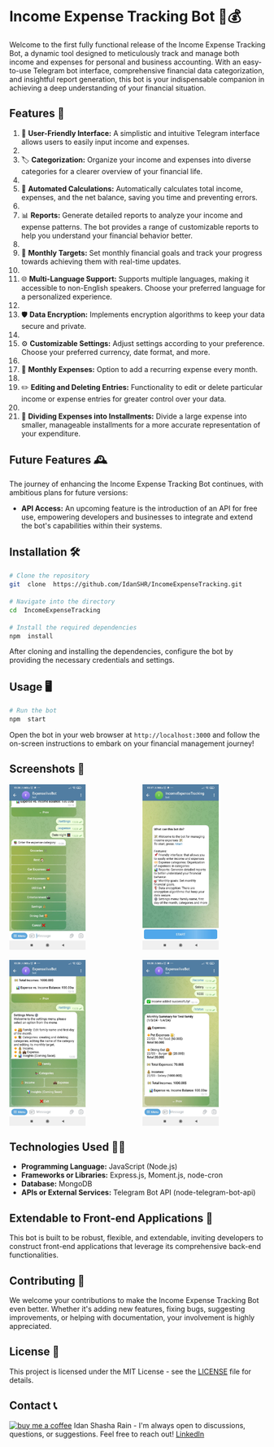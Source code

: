 # Income Expense Tracking Bot 🤖💰

Welcome to the first fully functional release of the Income Expense Tracking Bot, a dynamic tool designed to meticulously track and manage both income and expenses for personal and business accounting. With an easy-to-use Telegram bot interface, comprehensive financial data categorization, and insightful report generation, this bot is your indispensable companion in achieving a deep understanding of your financial situation.

## Features 🚀

1.  📌 **User-Friendly Interface:** A simplistic and intuitive Telegram interface allows users to easily input income and expenses.
2.
3.  🏷️ **Categorization:** Organize your income and expenses into diverse categories for a clearer overview of your financial life.
4.
5.  🧮 **Automated Calculations:** Automatically calculates total income, expenses, and the net balance, saving you time and preventing errors.
6.
7.  📊 **Reports:** Generate detailed reports to analyze your income and expense patterns. The bot provides a range of customizable reports to help you understand your financial behavior better.
8.
9.  🎯 **Monthly Targets:** Set monthly financial goals and track your progress towards achieving them with real-time updates.
10.
11. 🌐 **Multi-Language Support:** Supports multiple languages, making it accessible to non-English speakers. Choose your preferred language for a personalized experience.
12.
13. 🛡️ **Data Encryption:** Implements encryption algorithms to keep your data secure and private.
14.
15. ⚙️ **Customizable Settings:** Adjust settings according to your preference. Choose your preferred currency, date format, and more.
16.
17. 📆 **Monthly Expenses:** Option to add a recurring expense every month.
18.
19. ✏️ **Editing and Deleting Entries:** Functionality to edit or delete particular income or expense entries for greater control over your data.
20.
21. 💸 **Dividing Expenses into Installments:** Divide a large expense into smaller, manageable installments for a more accurate representation of your expenditure.

## Future Features 🕰️

The journey of enhancing the Income Expense Tracking Bot continues, with ambitious plans for future versions:

-   **API Access:** An upcoming feature is the introduction of an API for free use, empowering developers and businesses to integrate and extend the bot's capabilities within their systems.

## Installation 🛠️

```bash
# Clone the repository
git  clone  https://github.com/IdanSHR/IncomeExpenseTracking.git

# Navigate into the directory
cd  IncomeExpenseTracking

# Install the required dependencies
npm  install
```

After cloning and installing the dependencies, configure the bot by providing the necessary credentials and settings.

## Usage 🖥️

```bash
# Run the bot
npm  start
```

Open the bot in your web browser at `http://localhost:3000` and follow the on-screen instructions to embark on your financial management journey!

## Screenshots 📸

<div style="display: grid; grid-template-columns: repeat(2, 1fr); grid-gap: 20px;">
<img src="screenshots/1.jpg" alt="Screenshot 1" width="150px">
<img src="screenshots/2.jpg" alt="Screenshot 2" width="150px">
<img src="screenshots/3.jpg" alt="Screenshot 3" width="150px">
<img src="screenshots/4.jpg" alt="Screenshot 4" width="150px"> </div>

## Technologies Used 👨‍💻

-   **Programming Language:** JavaScript (Node.js)
-   **Frameworks or Libraries:** Express.js, Moment.js, node-cron
-   **Database:** MongoDB
-   **APIs or External Services:** Telegram Bot API (node-telegram-bot-api)

## Extendable to Front-end Applications 🔄

This bot is built to be robust, flexible, and extendable, inviting developers to construct front-end applications that leverage its comprehensive back-end functionalities.

## Contributing 🤝

We welcome your contributions to make the Income Expense Tracking Bot even better. Whether it's adding new features, fixing bugs, suggesting improvements, or helping with documentation, your involvement is highly appreciated.

## License 📜

This project is licensed under the MIT License - see the [LICENSE](LICENSE.txt) file for details.

## Contact 📞

<a  href="https://www.buymeacoffee.com/idanshr"  target="_blank"><img  src="https://www.buymeacoffee.com/assets/img/guidelines/download-assets-sm-1.svg"  alt="buy me a coffee"  width="200px"/></a>
Idan Shasha Rain - I'm always open to discussions, questions, or suggestions. Feel free to reach out!
[LinkedIn](https://www.linkedin.com/in/idanshasha/)
